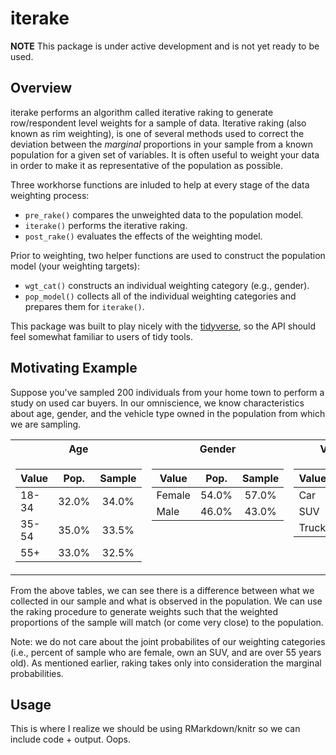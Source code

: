 # iterake
**NOTE** This package is under active development and is not yet ready to be used.  


## Overview
iterake performs an algorithm called iterative raking to generate row/respondent level weights for a sample of data. Iterative raking (also known as rim weighting), is one of several methods used to correct the deviation between the *marginal* proportions in your sample from a known population for a given set of variables. It is often useful to weight your data in order to make it as representative of the population as possible.

Three workhorse functions are inluded to help at every stage of the data weighting process:
* `pre_rake()` compares the unweighted data to the population model.
* `iterake()` performs the iterative raking.
* `post_rake()` evaluates the effects of the weighting model.

Prior to weighting, two helper functions are used to construct the population model (your weighting targets):
* `wgt_cat()` constructs an individual weighting category (e.g., gender).
* `pop_model()` collects all of the individual weighting categories and prepares them for `iterake()`.

This package was built to play nicely with the [tidyverse](https://www.tidyverse.org/), so the API should feel somewhat familiar to users of tidy tools.


## Motivating Example
Suppose you've sampled 200 individuals from your home town to perform a study on used car buyers. In our omniscience, we know characteristics about age, gender, and the vehicle type owned in the population from which we are sampling.

<table>
<tr><th>Age</th><th>Gender</th><th>Vehicle Owned</th></tr>
<tr><td valign="top">

| Value   | Pop.     | Sample   |
|---------|:--------:|:--------:|
| 18-34   | 32.0%    | 34.0%    |
| 35-54   | 35.0%    | 33.5%    |
| 55+     | 33.0%    | 32.5%    |

</td><td valign="top">

| Value   | Pop.     | Sample   |
|---------|:--------:|:--------:|
| Female  | 54.0%    | 57.0%    |
| Male    | 46.0%    | 43.0%    |

</td><td valign="top">

| Value   | Pop.     | Sample   |
|---------|:--------:|:--------:|
| Car     | 38.0%    | 35.5%    |
| SUV     | 47.0%    | 51.5%    |
| Truck   | 15.0%    | 13.0%    |

</td></tr> </table>

From the above tables, we can see there is a difference between what we collected in our sample and what is observed in the population. We can use the raking procedure to generate weights such that the weighted proportions of the sample will match (or come very close) to the population. 

Note: we do not care about the joint probabilites of our weighting categories (i.e., percent of sample who are female, own an SUV, and are over 55 years old). As mentioned earlier, raking takes only into consideration the marginal probabilities.

## Usage
This is where I realize we should be using RMarkdown/knitr so we can include code + output. Oops.